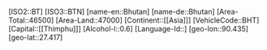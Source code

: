 ﻿---
location: [27.417,90.435]
type: Country
tags:
- geo/Country

SpocWebEntityId: 26855
isDeleted: false
confidential: public

---
[ISO2::BT]
[ISO3::BTN]
[name-en::Bhutan]
[name-de::Bhutan]
[Area-Total::46500]
[Area-Land::47000]
[Continent::[[Asia]]]
[VehicleCode::BHT]
[Capital::[[Thimphu]]]
[Alcohol-l::0.6]
[Language-Id::]
[geo-lon::90.435]
[geo-lat::27.417]

